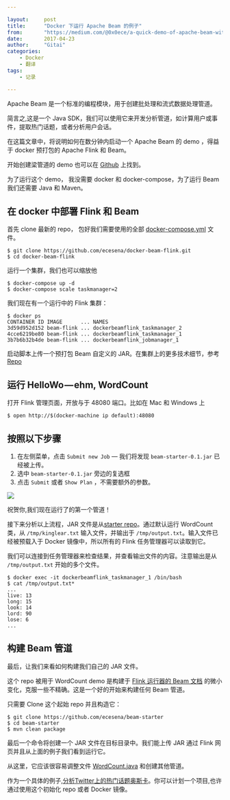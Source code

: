 ```yaml
---

layout:     post
title:      "Docker 下运行 Apache Beam 的例子"
from: 		"https://medium.com/@0x0ece/a-quick-demo-of-apache-beam-with-docker-da98b99a502a"
date:       2017-04-23
author:     "Gitai"
categories:
    - Docker
    - 翻译
tags:
    - 记录

---
```


Apache Beam 是一个标准的编程模块，用于创建批处理和流式数据处理管道。

简言之,这是一个 Java SDK，我们可以使用它来开发分析管道，如计算用户或事件，提取热门话题，或者分析用户会话。

在这篇文章中，将说明如何在数分钟内启动一个 Apache Beam 的 demo ，得益于 docker 预打包的 Apache Flink 和 Beam。

开始创建梁管道的 demo 也可以在 [Github](https://github.com/ecesena/beam-starter) 上找到。

为了运行这个 demo， 我没需要 docker 和 docker-compose，为了运行 Beam 我们还需要 Java 和 Maven。

<!--more-->

## 在 docker 中部署 Flink 和 Beam

首先 clone 最新的 repo， 包好我们需要使用的全部 [docker-compose.yml](https://github.com/ecesena/docker-beam-flink/blob/master/docker-compose.yml) 文件。



```shell
$ git clone https://github.com/ecesena/docker-beam-flink.git
$ cd docker-beam-flink
```

运行一个集群，我们也可以缩放他


```shell
$ docker-compose up -d
$ docker-compose scale taskmanager=2
```

我们现在有一个运行中的 Flink 集群：

```shell
$ docker ps
CONTAINER ID IMAGE      ... NAMES
3d59d952d152 beam-flink ... dockerbeamflink_taskmanager_2
4cce6219be80 beam-flink ... dockerbeamflink_taskmanager_1
3b7b6b32b4de beam-flink ... dockerbeamflink_jobmanager_1
```

启动脚本上传一个预打包 Beam 自定义的 JAR。在集群上的更多技术细节，参考[Repo](https://github.com/ecesena/docker-beam-flink.git)

## 运行 HelloWo — ehm, WordCount

打开 Flink 管理页面，开放与于 48080 端口。比如在 Mac 和 Windows 上

```shell
$ open http://$(docker-machine ip default):48080
```

## 按照以下步骤

1. 在左侧菜单，点击 `Submit new Job` — 我们将发现 `beam-starter-0.1.jar` 已经被上传。
2. 选中 `beam-starter-0.1.jar` 旁边的复选框
3. 点击 `Submit` 或者 `Show Plan` ，不需要额外的参数。

![](https://cdn-images-1.medium.com/max/1000/1*HXjlgfjDZRt9EmsG9vNgbg.png)

祝贺你,我们现在运行了的第一个管道！

接下来分析以上流程，JAR 文件是从[starter repo](https://github.com/ecesena/beam-starter)。通过默认运行 WordCount 类，从 `/tmp/kinglear.txt` 输入文件，并输出于 `/tmp/output.txt`。输入文件已经被预载入于 Docker 镜像中，所以所有的 Flink 任务管理器可以读取到它。

我们可以连接到任务管理器来检查结果，并查看输出文件的内容。注意输出是从 `/tmp/output.txt` 开始的多个文件。


```shell
$ docker exec -it dockerbeamflink_taskmanager_1 /bin/bash
$ cat /tmp/output.txt*
...
live: 13
long: 15
look: 14
lord: 90
lose: 6
...
```

## 构建 Beam 管道

最后，让我们来看如何构建我们自己的 JAR 文件。

这个 repo 被用于 WordCount demo 是构建于 [Flink 运行器的 Beam 文档](https://github.com/apache/incubator-beam/tree/master/runners/flink) 的微小变化，克服一些不精确。这是一个好的开始来构建任何 Beam 管道。

只需要 Clone 这个起始 repo 并且构造它：

```shell
$ git clone https://github.com/ecesena/beam-starter
$ cd beam-starter
$ mvn clean package
```

最后一个命令将创建一个 JAR 文件在目标目录中。我们能上传 JAR 通过 Flink 网页并且从上面的例子我们看到运行它。

从这里，它应该很容易调整文件 [WordCount.java](https://github.com/ecesena/beam-starter/blob/master/src/main/java/com/dataradiant/beam/examples/WordCount.java) 和创建其他管道。

作为一个具体的例子,[分析Twitter上的热门话题奥斯卡](http://oscarsdata.github.io/)。你可以计划一个项目,也许通过使用这个初始化 repo 或者 Docker 镜像。

